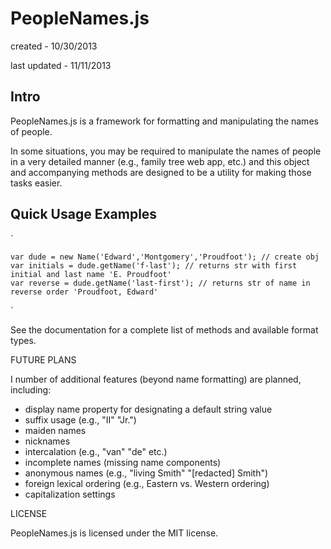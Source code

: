 
PeopleNames.js 
==============

created - 10/30/2013

last updated - 11/11/2013 

Intro
-----

PeopleNames.js is a framework for formatting and manipulating the names of people.

In some situations, you may be required to manipulate the names of people in a very detailed manner (e.g., family tree web app, etc.) and this object and accompanying methods are designed to be a utility for making those tasks easier.  

Quick Usage Examples
--------------------

`
    
    var dude = new Name('Edward','Montgomery','Proudfoot'); // create obj
    var initials = dude.getName('f-last'); // returns str with first initial and last name 'E. Proudfoot' 
    var reverse = dude.getName('last-first'); // returns str of name in reverse order 'Proudfoot, Edward'  
    
`    

See the documentation for a complete list of methods and available format types.

FUTURE PLANS

I number of additional features (beyond name formatting) are planned, including:

- display name property for designating a default string value 
- suffix usage (e.g., "II" "Jr.")
- maiden names 
- nicknames
- intercalation (e.g., "van" "de" etc.)
- incomplete names (missing name components) 
- anonymous names (e.g., "living Smith" "[redacted] Smith")
- foreign lexical ordering (e.g., Eastern vs. Western ordering) 
- capitalization settings

LICENSE

PeopleNames.js is licensed under the MIT license.
